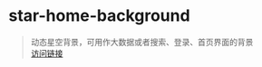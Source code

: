 # star-home-background
> 动态星空背景，可用作大数据或者搜索、登录、首页界面的背景  
[访问链接](https://meteor-showers.github.io/star-home-background/)
